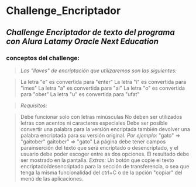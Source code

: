 # Challenge_Encriptador


## *Challenge Encriptador de texto del programa con Alura Latamy Oracle Next Education*
### conceptos del challenge: 
>*Las "llaves" de encriptación que utilizaremos son las siguientes:*

>La letra "e" es convertida para "enter"
>La letra "i" es convertida para "imes"
>La letra "a" es convertida para "ai"
>La letra "o" es convertida para "ober"
>La letra "u" es convertida para "ufat"

>*Requisitos:*

>Debe funcionar solo con letras minúsculas
>No deben ser utilizados letras con acentos ni caracteres especiales
>Debe ser posible convertir una palabra para la versión encriptada también devolver una palabra encriptada para su versión original.
>*Por ejemplo:*
> "gato" => "gaitober"
>gaitober" => "gato"
>La página debe tener campos parainserción del texto que será encriptado o desencriptado, y el usuario debe poder escoger entre as dos opciones.
>El resultado debe ser mostrado en la pantalla.
>*Extras:*
>Un botón que copie el texto encriptado/desencriptado para la sección de transferencia, o sea que tenga la misma funcionalidad del ctrl+C o de la opción "copiar" del menú de las aplicaciones.
